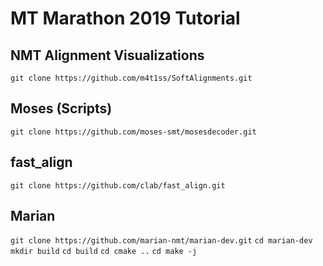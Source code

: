 # MT Marathon 2019 Tutorial

NMT Alignment Visualizations
---------

`git clone https://github.com/m4t1ss/SoftAlignments.git`

Moses (Scripts)
---------

`git clone https://github.com/moses-smt/mosesdecoder.git`
	

fast_align
---------

`git clone https://github.com/clab/fast_align.git`
	

Marian
---------

`git clone https://github.com/marian-nmt/marian-dev.git`
`cd marian-dev`
`mkdir build`
`cd build`
`cd cmake ..`
`cd make -j`